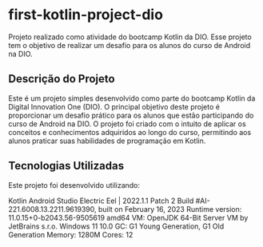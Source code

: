 # first-kotlin-project-dio

Projeto realizado como atividade do bootcamp Kotlin da DIO. Esse projeto tem o objetivo de realizar um desafio para os alunos do curso de Android na DIO.

## Descrição do Projeto

Este é um projeto simples desenvolvido como parte do bootcamp Kotlin da Digital Innovation One (DIO). O principal objetivo deste projeto é proporcionar um desafio prático para os alunos que estão participando do curso de Android na DIO. O projeto foi criado com o intuito de aplicar os conceitos e conhecimentos adquiridos ao longo do curso, permitindo aos alunos praticar suas habilidades de programação em Kotlin.

## Tecnologias Utilizadas

Este projeto foi desenvolvido utilizando:

Kotlin
Android Studio Electric Eel | 2022.1.1 Patch 2
Build #AI-221.6008.13.2211.9619390, built on February 16, 2023
Runtime version: 11.0.15+0-b2043.56-9505619 amd64
VM: OpenJDK 64-Bit Server VM by JetBrains s.r.o.
Windows 11 10.0
GC: G1 Young Generation, G1 Old Generation
Memory: 1280M
Cores: 12
